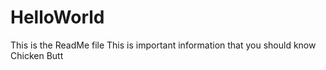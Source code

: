 # HelloWorld
This is the ReadMe file
This is important information that you should know
Chicken Butt